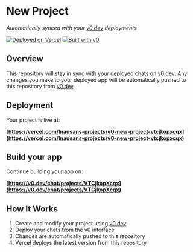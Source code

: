# New Project

*Automatically synced with your [v0.dev](https://v0.dev) deployments*

[![Deployed on Vercel](https://img.shields.io/badge/Deployed%20on-Vercel-black?style=for-the-badge&logo=vercel)](https://vercel.com/lnausans-projects/v0-new-project-vtcjkopxcqx)
[![Built with v0](https://img.shields.io/badge/Built%20with-v0.dev-black?style=for-the-badge)](https://v0.dev/chat/projects/VTCjkopXcqx)

## Overview

This repository will stay in sync with your deployed chats on [v0.dev](https://v0.dev).
Any changes you make to your deployed app will be automatically pushed to this repository from [v0.dev](https://v0.dev).

## Deployment

Your project is live at:

**[https://vercel.com/lnausans-projects/v0-new-project-vtcjkopxcqx](https://vercel.com/lnausans-projects/v0-new-project-vtcjkopxcqx)**

## Build your app

Continue building your app on:

**[https://v0.dev/chat/projects/VTCjkopXcqx](https://v0.dev/chat/projects/VTCjkopXcqx)**

## How It Works

1. Create and modify your project using [v0.dev](https://v0.dev)
2. Deploy your chats from the v0 interface
3. Changes are automatically pushed to this repository
4. Vercel deploys the latest version from this repository